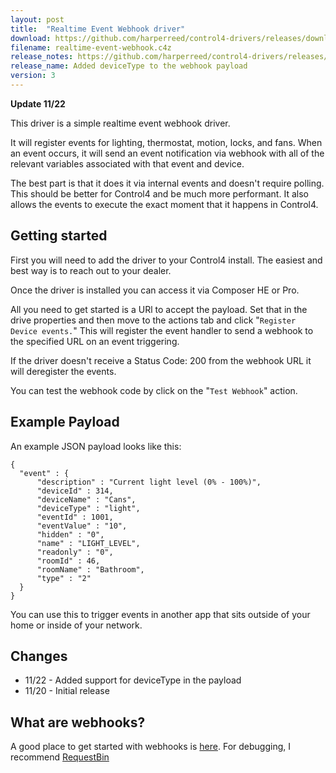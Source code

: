 ```yaml
---
layout: post
title:  "Realtime Event Webhook driver"
download: https://github.com/harperreed/control4-drivers/releases/download/realtime-event-webhooks-3/realtime-event-webhook.c4z
filename: realtime-event-webhook.c4z
release_notes: https://github.com/harperreed/control4-drivers/releases/tag/realtime-event-webhooks-3
release_name: Added deviceType to the webhook payload
version: 3
---
```


**Update 11/22**

This driver is a simple realtime event webhook driver. 

It will register events for lighting, thermostat, motion, locks, and fans. When an event occurs, it will send an event notification via webhook with all of the relevant variables associated with that event and device.

The best part is that it does it via internal events and doesn't require polling. This should be better for Control4 and be much more performant. It also allows the events to execute the exact moment that it happens in Control4. 

## Getting started

First you will need to add the driver to your Control4 install. The easiest and best way is to reach out to your dealer.

Once the driver is installed you can access it via Composer HE or Pro. 

All you need to get started is a URl to accept the payload. Set that in the drive properties and then move to the actions tab and click "`Register Device events.`" This will register the event handler to send a webhook to the specified URL on an event triggering.  

If the driver doesn't receive a Status Code: 200 from the webhook URL it will deregister the events. 

You can test the webhook code by click on the "`Test Webhook`" action.
 
## Example Payload

An example JSON payload looks like this: 

    {
      "event" : {
          "description" : "Current light level (0% - 100%)",
          "deviceId" : 314,
          "deviceName" : "Cans",
          "deviceType" : "light",
          "eventId" : 1001,
          "eventValue" : "10",
          "hidden" : "0",
          "name" : "LIGHT_LEVEL",
          "readonly" : "0",
          "roomId" : 46,
          "roomName" : "Bathroom",
          "type" : "2"
      }
    }

You can use this to trigger events in another app that sits outside of your home or inside of your network. 

## Changes

* 11/22 - Added support for deviceType in the payload
* 11/20 - Initial release

## What are webhooks? 

A good place to get started with webhooks is [here](https://webhooks.pbworks.com/w/page/13385124/FrontPage). For debugging, I recommend [RequestBin](https://requestb.in)
